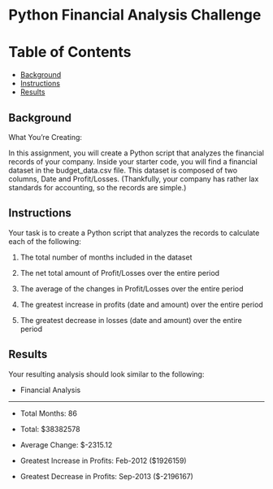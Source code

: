 # Python Financial Analysis Challenge

# Table of Contents
* [Background](Background)
* [Instructions](Instructions)
* [Results](#Results)

## Background
What You’re Creating:

In this assignment, you will create a Python script that analyzes the financial records of your company.  Inside your starter code, you will find a financial dataset in the budget_data.csv file. This dataset is composed of two columns, Date and Profit/Losses. (Thankfully, your company has rather lax standards for accounting, so the records are simple.)

## Instructions
Your task is to create a Python script that analyzes the records to calculate each of the following:

1. The total number of months included in the dataset

2. The net total amount of Profit/Losses over the entire period

3. The average of the changes in Profit/Losses over the entire period

4. The greatest increase in profits (date and amount) over the entire period

5. The greatest decrease in losses (date and amount) over the entire period


## Results
Your resulting analysis should look similar to the following:

  * Financial Analysis
  ----------------------------
  * Total Months: 86
  
  * Total: $38382578
  
  * Average  Change: $-2315.12
  
  * Greatest Increase in Profits: Feb-2012 ($1926159)
  
  * Greatest Decrease in Profits: Sep-2013 ($-2196167)
  
